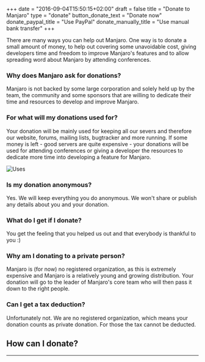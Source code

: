 +++
date = "2016-09-04T15:50:15+02:00"
draft = false
title = "Donate to Manjaro"
type = "donate"
button_donate_text = "Donate now"
donate_paypal_title = "Use PayPal"
donate_manually_title = "Use manual bank transfer"
+++

There are many ways you can help out Manjaro. One way is to donate a small amount of money, to help out covering some unavoidable cost, giving developers time and freedom to improve Manjaro's features and to allow spreading word about Manjaro by attending conferences.

### Why does Manjaro ask for donations?

Manjaro is not backed by some large corporation and solely held up by the team, the community and some sponsors that are willing to dedicate their time and resources to develop and improve Manjaro.

### For what will my donations used for?

Your donation will be mainly used for keeping all our severs and therefore our website, forums, mailing lists, bugtracker and more running. If some money is left - good servers are quite expensive - your donations will be used for attending conferences or giving a developer the resources to dedicate more time into developing a feature for Manjaro.

![Uses](;baseurl;/img/donation/uses.svg.png)

### Is my donation anonymous?

Yes. We will keep everything you do anonymous. We won't share or publish any details about you and your donation.

### What do I get if I donate?

You get the feeling that you helped us out and that everybody is thankful to you :)

### Why am I donating to a private person?

Manjaro is (for now) no registered organization, as this is extremely expensive and Manjaro is a relatively young and growing distribution. Your donation will go to the leader of Manjaro's core team who will then pass it down to the right people.

### Can I get a tax deduction?

Unfortunately not. We are no registered organization, which means your donation counts as private donation. For those the tax cannot be deducted.

## How can I donate?
---
